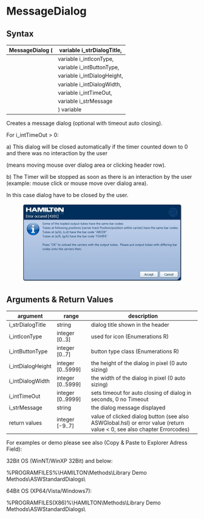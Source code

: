 # MessageDialog

## Syntax

| MessageDialog ( | variable i\_strDialogTitle,  |
| --------------- | ---------------------------- |
|                 | variable i\_intIconType,     |
|                 | variable i\_intButtonType,   |
|                 | variable i\_intDialogHeight, |
|                 | variable i\_intDialogWidth,  |
|                 | variable i\_intTimeOut,      |
|                 | variable i\_strMessage       |
|                 | ) variable                   |

Creates a message dialog (optional with timeout auto closing).

For i\_intTimeOut > 0:

a)     This dialog will be closed automatically if the timer counted down to 0 and there was no interaction by the user

(means moving mouse over dialog area or clicking header row).

b)    The Timer will be stopped as soon as there is an interaction by the user (example: mouse click or mouse move over dialog area).

In this case dialog have to be closed by the user.

<figure><img src="../../../../.gitbook/assets/image (10) (1) (1).png" alt=""><figcaption></figcaption></figure>

## Arguments & Return Values

| argument           | range              | description                                                                                                            |
| ------------------ | ------------------ | ---------------------------------------------------------------------------------------------------------------------- |
| i\_strDialogTitle  | string             | dialog title shown in the header                                                                                       |
| i\_intIconType     | integer \[0..3]    | used for icon (Enumerations R)                                                                                         |
| i\_intButtonType   | integer \[0..7]    | button type class (Enumerations R)                                                                                     |
| i\_intDialogHeight | integer \[0..5999] | the height of the dialog in pixel (0 auto sizing)                                                                      |
| i\_intDialogWidth  | integer \[0..5999] | the width of the dialog in pixel (0 auto sizing)                                                                       |
| i\_intTimeOut      | integer \[0..9999] | sets timeout for auto closing of dialog in seconds, 0 no Timeout                                                       |
| i\_strMessage      | string             | the dialog message displayed                                                                                           |
| return values      | integer \[-9..7]   | value of clicked dialog button (see also ASWGlobal.hsl) or error value (return value < 0, see also chapter Errorcodes) |

For examples or demo please see also (Copy & Paste to Explorer Adress Field):

32Bit OS (WinNT/WinXP 32Bit) and below:

%PROGRAMFILES%\HAMILTON\Methods\Library Demo Methods\ASWStandardDialogs\\

64Bit OS (XP64/Vista/Windows7):

%PROGRAMFILES(X86)%\HAMILTON\Methods\Library Demo Methods\ASWStandardDialogs\\
